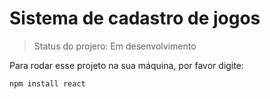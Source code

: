 <h1>Sistema de cadastro de jogos</h1>

> Status do projero: Em desenvolvimento

Para rodar esse projeto na sua máquina, por favor digite:
```
npm install react
```

